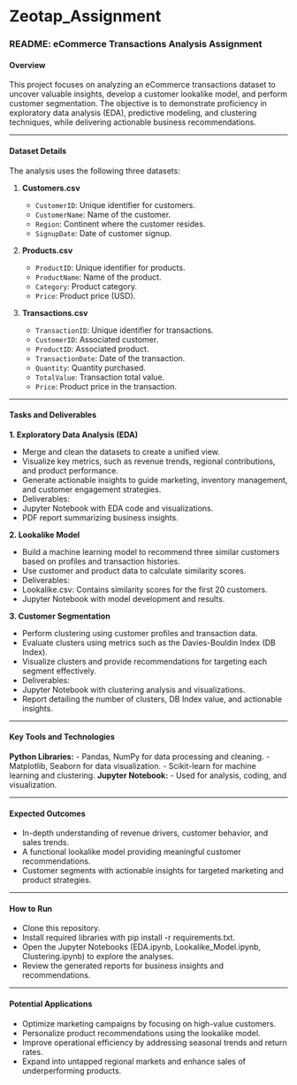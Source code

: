 # Zeotap_Assignment
### README: eCommerce Transactions Analysis Assignment
#### **Overview**
This project focuses on analyzing an eCommerce transactions dataset to uncover valuable insights, develop a customer lookalike model, and perform customer segmentation. The objective is to demonstrate proficiency in exploratory data analysis (EDA), predictive modeling, and clustering techniques, while delivering actionable business recommendations.

---

#### **Dataset Details**
The analysis uses the following three datasets:
1. **Customers.csv**  
   - `CustomerID`: Unique identifier for customers.  
   - `CustomerName`: Name of the customer.  
   - `Region`: Continent where the customer resides.  
   - `SignupDate`: Date of customer signup.

2. **Products.csv**  
   - `ProductID`: Unique identifier for products.  
   - `ProductName`: Name of the product.  
   - `Category`: Product category.  
   - `Price`: Product price (USD).  

3. **Transactions.csv**  
   - `TransactionID`: Unique identifier for transactions.  
   - `CustomerID`: Associated customer.  
   - `ProductID`: Associated product.  
   - `TransactionDate`: Date of the transaction.  
   - `Quantity`: Quantity purchased.  
   - `TotalValue`: Transaction total value.  
   - `Price`: Product price in the transaction.
 ---

#### **Tasks and Deliverables**

**1. Exploratory Data Analysis (EDA)**
- Merge and clean the datasets to create a unified view.
- Visualize key metrics, such as revenue trends, regional contributions, and product performance.
- Generate actionable insights to guide marketing, inventory management, and customer engagement strategies.
- Deliverables:
 - Jupyter Notebook with EDA code and visualizations.
 - PDF report summarizing business insights.

 **2. Lookalike Model**
- Build a machine learning model to recommend three similar customers based on profiles and transaction histories.
- Use customer and product data to calculate similarity scores.
- Deliverables:
 - Lookalike.csv: Contains similarity scores for the first 20 customers.
 - Jupyter Notebook with model development and results.

**3. Customer Segmentation**
- Perform clustering using customer profiles and transaction data.
- Evaluate clusters using metrics such as the Davies-Bouldin Index (DB Index).
- Visualize clusters and provide recommendations for targeting each segment effectively.
- Deliverables:
 - Jupyter Notebook with clustering analysis and visualizations.
 - Report detailing the number of clusters, DB Index value, and actionable insights.

---
#### **Key Tools and Technologies**
**Python Libraries:**
    - Pandas, NumPy for data processing and cleaning.
    - Matplotlib, Seaborn for data visualization.
    - Scikit-learn for machine learning and clustering.
**Jupyter Notebook:**
    - Used for analysis, coding, and visualization.

---
#### **Expected Outcomes**
- In-depth understanding of revenue drivers, customer behavior, and sales trends.
- A functional lookalike model providing meaningful customer recommendations.
- Customer segments with actionable insights for targeted marketing and product strategies.

---
#### **How to Run**
- Clone this repository.
- Install required libraries with pip install -r requirements.txt.
- Open the Jupyter Notebooks (EDA.ipynb, Lookalike_Model.ipynb, Clustering.ipynb) to explore the analyses.
- Review the generated reports for business insights and recommendations.

---
#### **Potential Applications**
- Optimize marketing campaigns by focusing on high-value customers.
- Personalize product recommendations using the lookalike model.
- Improve operational efficiency by addressing seasonal trends and return rates.
- Expand into untapped regional markets and enhance sales of underperforming products.
